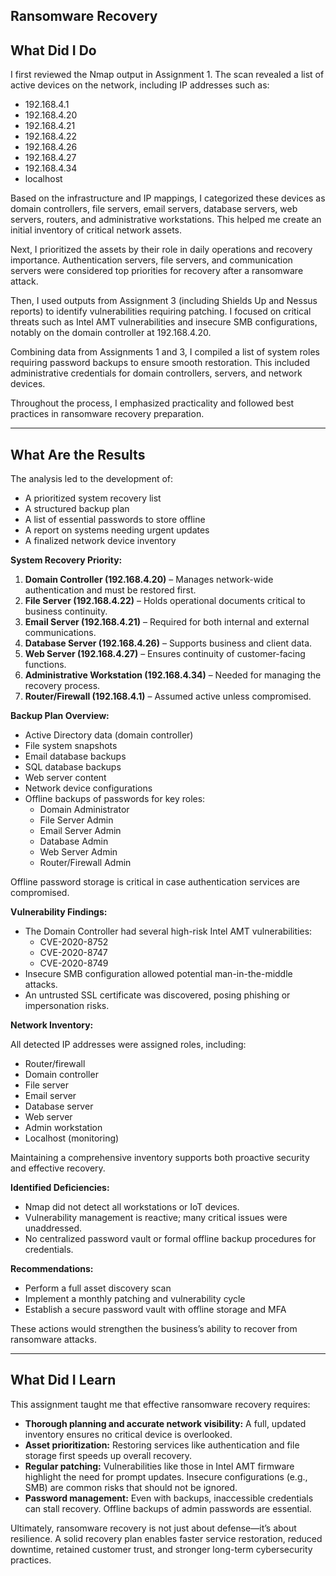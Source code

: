 ## Ransomware Recovery
## What Did I Do

I first reviewed the Nmap output in Assignment 1. The scan revealed a list of active devices on the network, including IP addresses such as:

- 192.168.4.1  
- 192.168.4.20  
- 192.168.4.21  
- 192.168.4.22  
- 192.168.4.26  
- 192.168.4.27  
- 192.168.4.34  
- localhost  

Based on the infrastructure and IP mappings, I categorized these devices as domain controllers, file servers, email servers, database servers, web servers, routers, and administrative workstations. This helped me create an initial inventory of critical network assets.

Next, I prioritized the assets by their role in daily operations and recovery importance. Authentication servers, file servers, and communication servers were considered top priorities for recovery after a ransomware attack.

Then, I used outputs from Assignment 3 (including Shields Up and Nessus reports) to identify vulnerabilities requiring patching. I focused on critical threats such as Intel AMT vulnerabilities and insecure SMB configurations, notably on the domain controller at 192.168.4.20.

Combining data from Assignments 1 and 3, I compiled a list of system roles requiring password backups to ensure smooth restoration. This included administrative credentials for domain controllers, servers, and network devices.

Throughout the process, I emphasized practicality and followed best practices in ransomware recovery preparation.

---

## What Are the Results

The analysis led to the development of:

- A prioritized system recovery list  
- A structured backup plan  
- A list of essential passwords to store offline  
- A report on systems needing urgent updates  
- A finalized network device inventory  

**System Recovery Priority:**

1. **Domain Controller (192.168.4.20)** – Manages network-wide authentication and must be restored first.
2. **File Server (192.168.4.22)** – Holds operational documents critical to business continuity.
3. **Email Server (192.168.4.21)** – Required for both internal and external communications.
4. **Database Server (192.168.4.26)** – Supports business and client data.
5. **Web Server (192.168.4.27)** – Ensures continuity of customer-facing functions.
6. **Administrative Workstation (192.168.4.34)** – Needed for managing the recovery process.
7. **Router/Firewall (192.168.4.1)** – Assumed active unless compromised.

**Backup Plan Overview:**

- Active Directory data (domain controller)
- File system snapshots
- Email database backups
- SQL database backups
- Web server content
- Network device configurations
- Offline backups of passwords for key roles:
  - Domain Administrator  
  - File Server Admin  
  - Email Server Admin  
  - Database Admin  
  - Web Server Admin  
  - Router/Firewall Admin  

Offline password storage is critical in case authentication services are compromised.

**Vulnerability Findings:**

- The Domain Controller had several high-risk Intel AMT vulnerabilities:
  - CVE-2020-8752  
  - CVE-2020-8747  
  - CVE-2020-8749  
- Insecure SMB configuration allowed potential man-in-the-middle attacks.
- An untrusted SSL certificate was discovered, posing phishing or impersonation risks.

**Network Inventory:**

All detected IP addresses were assigned roles, including:

- Router/firewall  
- Domain controller  
- File server  
- Email server  
- Database server  
- Web server  
- Admin workstation  
- Localhost (monitoring)

Maintaining a comprehensive inventory supports both proactive security and effective recovery.

**Identified Deficiencies:**

- Nmap did not detect all workstations or IoT devices.
- Vulnerability management is reactive; many critical issues were unaddressed.
- No centralized password vault or formal offline backup procedures for credentials.

**Recommendations:**

- Perform a full asset discovery scan
- Implement a monthly patching and vulnerability cycle
- Establish a secure password vault with offline storage and MFA

These actions would strengthen the business’s ability to recover from ransomware attacks.

---

## What Did I Learn

This assignment taught me that effective ransomware recovery requires:

- **Thorough planning and accurate network visibility:** A full, updated inventory ensures no critical device is overlooked.
- **Asset prioritization:** Restoring services like authentication and file storage first speeds up overall recovery.
- **Regular patching:** Vulnerabilities like those in Intel AMT firmware highlight the need for prompt updates. Insecure configurations (e.g., SMB) are common risks that should not be ignored.
- **Password management:** Even with backups, inaccessible credentials can stall recovery. Offline backups of admin passwords are essential.

Ultimately, ransomware recovery is not just about defense—it’s about resilience. A solid recovery plan enables faster service restoration, reduced downtime, retained customer trust, and stronger long-term cybersecurity practices.
